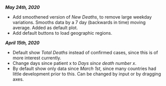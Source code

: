 _**May 24th, 2020**_ 
- Add smoothened version of _New Deaths_, to remove large weekday variations. Smooths data by a 7 day (backwards in time) moving average. Added as default plot. 
- Add default buttons to load geographic regions. 

_**April 15th, 2020**_ 
- Default show _Total Deaths_ instead of confirmed cases, since this is of more interest currently. 
- Change days since patient x to _Days since death number x_.
- By default show only data since _March 1st_, since many countries had little development prior to this. Can be changed by input or by dragging axes. 